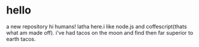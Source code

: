 # hello
a new repository
hi humans!
latha here.i like node.js and coffescript(thats what am made off).
i've had tacos on the moon and find then far superior to earth tacos.
